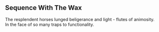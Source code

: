 Sequence With The Wax
---------------------
The resplendent horses lunged beligerance and light - flutes of animosity.  
In the face of so many traps to functionality.  
